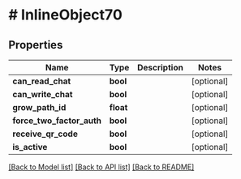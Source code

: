 # # InlineObject70

## Properties

Name | Type | Description | Notes
------------ | ------------- | ------------- | -------------
**can_read_chat** | **bool** |  | [optional]
**can_write_chat** | **bool** |  | [optional]
**grow_path_id** | **float** |  | [optional]
**force_two_factor_auth** | **bool** |  | [optional]
**receive_qr_code** | **bool** |  | [optional]
**is_active** | **bool** |  | [optional]

[[Back to Model list]](../../README.md#models) [[Back to API list]](../../README.md#endpoints) [[Back to README]](../../README.md)
